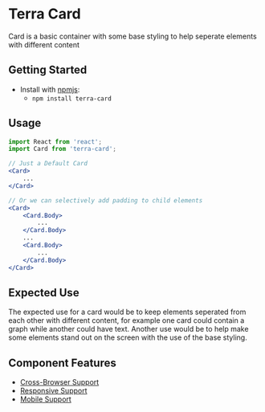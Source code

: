 # Terra Card

Card is a basic container with some base styling to help seperate elements with different content

## Getting Started

- Install with [npmjs](https://www.npmjs.com):
  - `npm install terra-card`

## Usage

```jsx
import React from 'react';
import Card from 'terra-card';

// Just a Default Card
<Card>
	...
</Card>

// Or we can selectively add padding to child elements
<Card>
	<Card.Body>
		...
	</Card.Body>
	...
	<Card.Body>
		...
	</Card.Body>
</Card>
```

## Expected Use

The expected use for a card would be to keep elements seperated from each other with different content, for example one card could contain a graph while another could have text. Another use would be to help make some elements stand out on the screen with the use of the base styling.


## Component Features


 * [Cross-Browser Support](https://github.com/cerner/terra-core/wiki/Component-Features#cross-browser-support)
 * [Responsive Support](https://github.com/cerner/terra-core/wiki/Component-Features#responsive-support)
 * [Mobile Support](https://github.com/cerner/terra-core/wiki/Component-Features#mobile-support)

